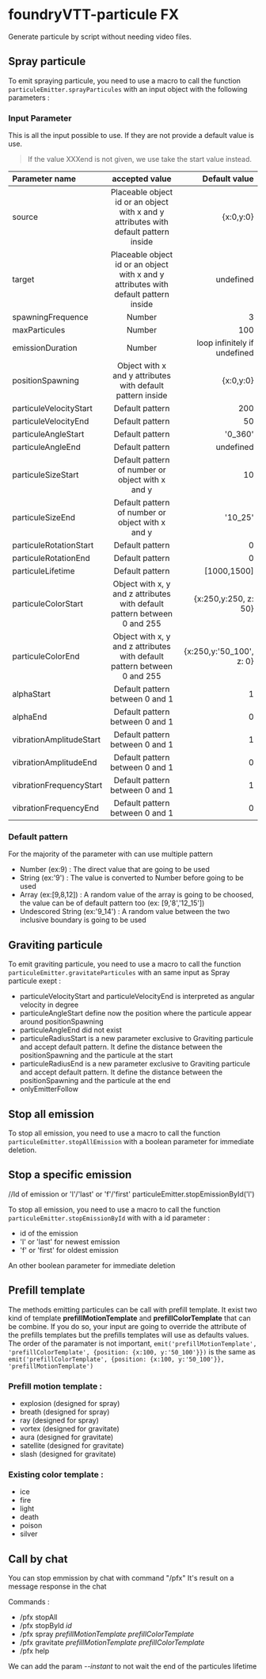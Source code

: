 # foundryVTT-particule FX

Generate particule by script without needing video files.

## Spray particule
To emit spraying particule, you need to use a macro to call the function ```particuleEmitter.sprayParticules``` with an input object with the following parameters :

### Input Parameter
This is all the input possible to use. If they are not provide a default value is use.
> If the value XXXend is not given, we use take the start value instead.

| Parameter name  | accepted value          | Default value |
| :--------------- |:---------------:| -----:|
|        source                    |             Placeable object id or an object with x and y attributes with default pattern inside                                                                        |    {x:0,y:0}          |
|        target                    |             Placeable object id or an object with x and y attributes with default pattern inside                                                                        |    undefined         |
|        spawningFrequence         |             Number                                                                       |    3          |
|        maxParticules             |             Number                                                                       |   100         |
|        emissionDuration          |             Number                                                                       |   loop infinitely if undefined       |
|        positionSpawning          |             Object with x and y attributes with default pattern inside                   |   {x:0,y:0}   |
|        particuleVelocityStart    |             Default pattern                                                              |   200         |
|       particuleVelocityEnd       |             Default pattern                                                              |   50          |
|        particuleAngleStart       |             Default pattern                                                              |   '0_360'     |
|        particuleAngleEnd         |             Default pattern                                                              |   undefined   |
|        particuleSizeStart        |             Default pattern of number or object with x and y                             |   10          |
|        particuleSizeEnd          |             Default pattern of number or object with x and y                             |   '10_25'     |
|        particuleRotationStart    |             Default pattern                                                              |   0           |
|        particuleRotationEnd      |             Default pattern                                                              |   0           |
|        particuleLifetime         |             Default pattern                                                              |    [1000,1500]    |
|        particuleColorStart       |             Object with x, y and z attributes with default pattern between 0 and 255     |   {x:250,y:250, z: 50}    |
|        particuleColorEnd         |             Object with x, y and z attributes with default pattern between 0 and 255     |   {x:250,y:'50_100', z: 0}    |
|        alphaStart                |             Default pattern between 0 and 1                                              |   1           |
|        alphaEnd                  |             Default pattern between 0 and 1                                              |   0           |
|        vibrationAmplitudeStart   |             Default pattern between 0 and 1                                              |   1           |
|        vibrationAmplitudeEnd     |             Default pattern between 0 and 1                                              |   0           |
|        vibrationFrequencyStart   |             Default pattern between 0 and 1                                              |   1           |
|        vibrationFrequencyEnd     |             Default pattern between 0 and 1                                              |   0           |

### Default pattern
For the majority of the parameter with can use multiple pattern
* Number (ex:9)                   : The direct value that are going to be used
* String (ex:'9')                 : The value is converted to Number before going to be used
* Array  (ex:[9,8,12])            : A random value of the array is going to be choosed, the value can be of default pattern too (ex: [9,'8','12_15'])
* Undescored String (ex:'9_14')   : A random value between the two inclusive boundary is going to be used


## Graviting particule
To emit graviting particule, you need to use a macro to call the function ```particuleEmitter.gravitateParticules``` with an same input as Spray particule exept :
* particuleVelocityStart and particuleVelocityEnd is interpreted as angular velocity in degree
* particuleAngleStart define now the position where the particule appear around positionSpawning
* particuleAngleEnd did not exist
* particuleRadiusStart is a new parameter exclusive to Graviting particule and accept default pattern. It define the distance between the positionSpawning and the particule at the start
* particuleRadiusEnd is a new parameter exclusive to Graviting particule and accept default pattern. It define the distance between the positionSpawning and the particule at the end
* onlyEmitterFollow 


## Stop all emission
To stop all emission, you need to use a macro to call the function ```particuleEmitter.stopAllEmission``` with a boolean parameter for immediate deletion.


## Stop a specific emission
//Id of emission or 'l'/'last' or 'f'/'first'
particuleEmitter.stopEmissionById('l')

To stop all emission, you need to use a macro to call the function ```particuleEmitter.stopEmissionById``` with with a id parameter :
* id of the emission
* 'l' or 'last' for newest emission
* 'f' or 'first' for oldest emission

An other boolean parameter for immediate deletion


## Prefill template
The methods emitting particules can be call with prefill template. It exist two kind of template **prefillMotionTemplate** and **prefillColorTemplate** that can be combine. If you do so, your input are going to override the attribute of the prefills templates but the prefills templates will use as defaults values.
The order of the paramater is not important, ```emit('prefillMotionTemplate', 'prefillColorTemplate', {position: {x:100, y:'50_100'}})``` is the same as ```emit('prefillColorTemplate', {position: {x:100, y:'50_100'}}, 'prefillMotionTemplate')```

### Prefill motion template :
* explosion (designed for spray)
* breath (designed for spray)
* ray (designed for spray)
* vortex (designed for gravitate)
* aura (designed for gravitate)
* satellite (designed for gravitate)
* slash (designed for gravitate)

### Existing color template :
* ice
* fire
* light
* death
* poison
* silver


## Call by chat
You can stop emmission by chat with command "/pfx"
It's result on a message response in the chat

Commands :
* /pfx stopAll
* /pfx stopById *id* 
* /pfx spray *prefillMotionTemplate* *prefillColorTemplate*
* /pfx gravitate *prefillMotionTemplate* *prefillColorTemplate*
* /pfx help


We can add the param *--instant* to not wait the end of the particules lifetime